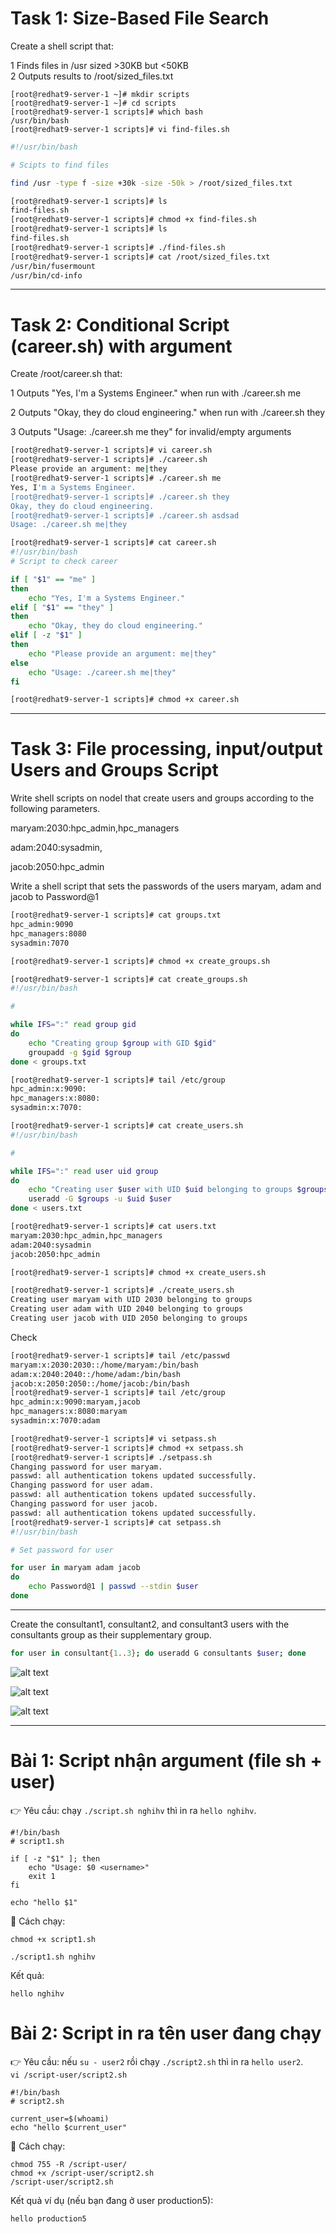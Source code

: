# Task 1: Size-Based File Search

Create a shell script that:

1 Finds files in /usr sized >30KB but <50KB  
2 Outputs results to /root/sized_files.txt

```
[root@redhat9-server-1 ~]# mkdir scripts
[root@redhat9-server-1 ~]# cd scripts
[root@redhat9-server-1 scripts]# which bash
/usr/bin/bash
[root@redhat9-server-1 scripts]# vi find-files.sh
```
```bash
#!/usr/bin/bash

# Scipts to find files

find /usr -type f -size +30k -size -50k > /root/sized_files.txt
```
```bash
[root@redhat9-server-1 scripts]# ls
find-files.sh
[root@redhat9-server-1 scripts]# chmod +x find-files.sh 
[root@redhat9-server-1 scripts]# ls
find-files.sh
[root@redhat9-server-1 scripts]# ./find-files.sh 
[root@redhat9-server-1 scripts]# cat /root/sized_files.txt 
/usr/bin/fusermount
/usr/bin/cd-info
```


---
# Task 2: Conditional Script (career.sh) with argument

Create /root/career.sh that:

1 Outputs "Yes, I'm a Systems Engineer." when run with ./career.sh me

2 Outputs "Okay, they do cloud engineering." when run with ./career.sh they

3 Outputs "Usage: ./career.sh me they" for invalid/empty arguments

```bash
[root@redhat9-server-1 scripts]# vi career.sh
[root@redhat9-server-1 scripts]# ./career.sh 
Please provide an argument: me|they
[root@redhat9-server-1 scripts]# ./career.sh me
Yes, I'm a Systems Engineer.
[root@redhat9-server-1 scripts]# ./career.sh they
Okay, they do cloud engineering.
[root@redhat9-server-1 scripts]# ./career.sh asdsad
Usage: ./career.sh me|they
```

```bash
[root@redhat9-server-1 scripts]# cat career.sh 
#!/usr/bin/bash
# Script to check career

if [ "$1" == "me" ]
then
	echo "Yes, I'm a Systems Engineer."
elif [ "$1" == "they" ]
then
	echo "Okay, they do cloud engineering."
elif [ -z "$1" ]
then
	echo "Please provide an argument: me|they"
else 
	echo "Usage: ./career.sh me|they"
fi

[root@redhat9-server-1 scripts]# chmod +x career.sh 

```


---
# Task 3: File processing, input/output Users and Groups Script

Write shell scripts on nodel that create users and groups according to the following parameters.

maryam:2030:hpc_admin,hpc_managers

adam:2040:sysadmin,

jacob:2050:hpc_admin

Write a shell script that sets the passwords of the users maryam, adam and jacob to Password@1

```bash
[root@redhat9-server-1 scripts]# cat groups.txt 
hpc_admin:9090
hpc_managers:8080
sysadmin:7070
```


```bash
[root@redhat9-server-1 scripts]# chmod +x create_groups.sh 

[root@redhat9-server-1 scripts]# cat create_groups.sh 
#!/usr/bin/bash

# 

while IFS=":" read group gid
do
	echo "Creating group $group with GID $gid"
	groupadd -g $gid $group
done < groups.txt
```

```bash
[root@redhat9-server-1 scripts]# tail /etc/group
hpc_admin:x:9090:
hpc_managers:x:8080:
sysadmin:x:7070:
```

```bash
[root@redhat9-server-1 scripts]# cat create_users.sh 
#!/usr/bin/bash

#

while IFS=":" read user uid group
do 
	echo "Creating user $user with UID $uid belonging to groups $groups"
	useradd -G $groups -u $uid $user
done < users.txt

[root@redhat9-server-1 scripts]# cat users.txt 
maryam:2030:hpc_admin,hpc_managers
adam:2040:sysadmin
jacob:2050:hpc_admin

[root@redhat9-server-1 scripts]# chmod +x create_users.sh 

[root@redhat9-server-1 scripts]# ./create_users.sh 
Creating user maryam with UID 2030 belonging to groups 
Creating user adam with UID 2040 belonging to groups 
Creating user jacob with UID 2050 belonging to groups 
```
Check
```bash
[root@redhat9-server-1 scripts]# tail /etc/passwd
maryam:x:2030:2030::/home/maryam:/bin/bash
adam:x:2040:2040::/home/adam:/bin/bash
jacob:x:2050:2050::/home/jacob:/bin/bash
[root@redhat9-server-1 scripts]# tail /etc/group
hpc_admin:x:9090:maryam,jacob
hpc_managers:x:8080:maryam
sysadmin:x:7070:adam
```

```bash
[root@redhat9-server-1 scripts]# vi setpass.sh
[root@redhat9-server-1 scripts]# chmod +x setpass.sh 
[root@redhat9-server-1 scripts]# ./setpass.sh 
Changing password for user maryam.
passwd: all authentication tokens updated successfully.
Changing password for user adam.
passwd: all authentication tokens updated successfully.
Changing password for user jacob.
passwd: all authentication tokens updated successfully.
[root@redhat9-server-1 scripts]# cat setpass.sh 
#!/usr/bin/bash

# Set password for user

for user in maryam adam jacob
do
	echo Password@1 | passwd --stdin $user
done
```


---
Create the consultant1, consultant2, and consultant3 users with the consultants group as their supplementary group.

```bash
for user in consultant{1..3}; do useradd G consultants $user; done
``` 

![alt text](pic/3.png)

![alt text](pic/4.png)

![alt text](pic/5.png)


---

# Bài 1: Script nhận argument (file sh + user)

👉 Yêu cầu: chạy `./script.sh nghihv` thì in ra `hello nghihv`.
```
#!/bin/bash
# script1.sh

if [ -z "$1" ]; then
    echo "Usage: $0 <username>"
    exit 1
fi

echo "hello $1"
```

📌 Cách chạy:
```
chmod +x script1.sh 

./script1.sh nghihv
```

Kết quả:
```
hello nghihv
```
# Bài 2: Script in ra tên user đang chạy

👉 Yêu cầu: nếu `su - user2` rồi chạy `./script2.sh` thì in ra `hello user2`.  
`vi /script-user/script2.sh`
```
#!/bin/bash
# script2.sh

current_user=$(whoami)
echo "hello $current_user"
```

📌 Cách chạy:
```
chmod 755 -R /script-user/
chmod +x /script-user/script2.sh
/script-user/script2.sh
```

Kết quả ví dụ (nếu bạn đang ở user production5):
```
hello production5
```